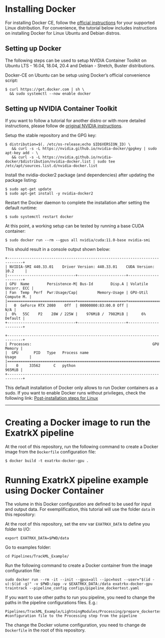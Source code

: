 # Installing Docker
For installing Docker CE, follow the [official instructions](https://docs.docker.com/engine/install/) for your supported Linux distribution. For convenience, the tutorial below includes instructions on installing Docker for Linux  Ubuntu and Debian distros.

## Setting up Docker
The following steps can be used to setup NVIDIA Container Toolkit on Ubuntu LTS - 16.04, 18.04, 20.4 and Debian - Stretch, Buster distributions.

Docker-CE on Ubuntu can be setup using Docker’s official convenience script:

```
$ curl https://get.docker.com | sh \
  && sudo systemctl --now enable docker
```

## Setting up NVIDIA Container Toolkit
If you want to follow a tutorial for another distro or with more detailed instructions, please follow de [original NVIDIA instructions](https://docs.nvidia.com/datacenter/cloud-native/container-toolkit/install-guide.html).

Setup the stable repository and the GPG key:

```
$ distribution=$(. /etc/os-release;echo $ID$VERSION_ID) \
   && curl -s -L https://nvidia.github.io/nvidia-docker/gpgkey | sudo apt-key add - \
   && curl -s -L https://nvidia.github.io/nvidia-docker/$distribution/nvidia-docker.list | sudo tee /etc/apt/sources.list.d/nvidia-docker.list
```

Install the nvidia-docker2 package (and dependencies) after updating the package listing:
```
$ sudo apt-get update
$ sudo apt-get install -y nvidia-docker2
```
Restart the Docker daemon to complete the installation after setting the default runtime:
```
$ sudo systemctl restart docker
```
At this point, a working setup can be tested by running a base CUDA container:

```
$ sudo docker run --rm --gpus all nvidia/cuda:11.0-base nvidia-smi
```
This should result in a console output shown below:
```
+-----------------------------------------------------------------------------+
| NVIDIA-SMI 440.33.01    Driver Version: 440.33.01    CUDA Version: 10.2     |
|-------------------------------+----------------------+----------------------+
| GPU  Name        Persistence-M| Bus-Id        Disp.A | Volatile Uncorr. ECC |
| Fan  Temp  Perf  Pwr:Usage/Cap|         Memory-Usage | GPU-Util  Compute M. |
|===============================+======================+======================|
|   0  GeForce RTX 2080    Off  | 00000000:83:00.0 Off |                  N/A |
|  0%   55C    P2    28W / 225W |    976MiB /  7982MiB |      6%      Default |
+-------------------------------+----------------------+----------------------+

+-----------------------------------------------------------------------------+
| Processes:                                                       GPU Memory |
|  GPU       PID   Type   Process name                             Usage      |
|=============================================================================|
|    0     33562      C   python                                       965MiB |
+-----------------------------------------------------------------------------+
```
This default installation of Docker only allows to run Docker containers as a sudo. If you want to enable Docker runs without privileges, check the following link: [Post-installation steps for Linux](https://docs.docker.com/engine/install/linux-postinstall/)


***

# Creating a Docker image to run the ExatrkX pipeline

At the root of this repository, run the following command to create a Docker image from the `Dockerfile` configuration file:
```
$ docker build -t exatrkx-docker-gpu .
```
# Running ExatrkX pipeline example using Docker Container

The volume in this Docker configuration are defined to be used for input and output data.
For exemplification, this tutorial will use the folder `data` in this repository:

At the root of this repository, set the env var `EXATRKX_DATA` to define you folder to I/O:
```
export EXATRKX_DATA=$PWD/data
```

Go to examples folder:
```
cd Pipelines/TrackML_Example/
```
Run the following command to create a Docker container from the image configuration file:
```
sudo docker run --rm -it --init --gpus=all --ipc=host --user="$(id -u):$(id -g)" -v $PWD:/app -v $EXATRKX_DATA:/data exatrkx-docker-gpu traintrack --pipeline_config configs/pipeline_dockertest.yaml
```
If you want to use other paths to run you pipeline, you need to change the paths in the pipeline configurations files.
E.g.:
```
Pipelines/TrackML_Example/LightningModules/Processing/prepare_dockertest.yaml #configuration file to the Processing step from the pipeline
```

The change the Docker volume configuration, you need to change de `Dockerfile` in the root of this repository.
